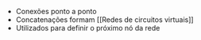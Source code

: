 - Conexões ponto a ponto
- Concatenações formam [[Redes de circuitos virtuais]]
- Utilizados para definir o próximo nó da rede
